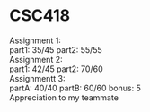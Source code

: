 # CSC418
Assignment 1: \
part1: 35/45 part2: 55/55\
Assignment 2: \
part1: 42/45 part2: 70/60\
Assignmentt 3: \
partA: 40/40 partB: 60/60 bonus: 5\
Appreciation to my teammate


